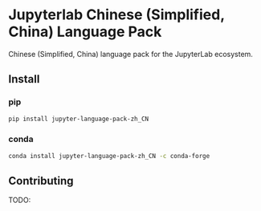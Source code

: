 # Jupyterlab Chinese (Simplified, China) Language Pack

Chinese (Simplified, China) language pack for the JupyterLab ecosystem.

## Install

### pip

```bash
pip install jupyter-language-pack-zh_CN
```

### conda

```bash
conda install jupyter-language-pack-zh_CN -c conda-forge
```

## Contributing

TODO:
